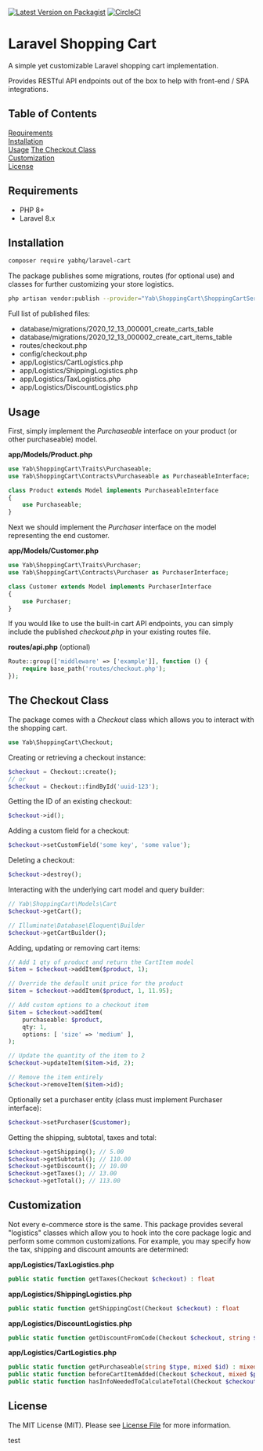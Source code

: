 [![Latest Version on Packagist](https://img.shields.io/packagist/v/yabhq/laravel-cart.svg?style=flat-square)](https://packagist.org/packages/yabhq/laravel-cart)
[![CircleCI](https://circleci.com/gh/yabhq/laravel-cart.svg?style=svg)](https://circleci.com/gh/yabhq/laravel-cart)

# Laravel Shopping Cart

A simple yet customizable Laravel shopping cart implementation.

Provides RESTful API endpoints out of the box to help with front-end / SPA integrations.

## Table of Contents

[Requirements](#requirements)  
[Installation](#installation)  
[Usage](#usage) 
[The Checkout Class](#the-checkout-class)  
[Customization](#customization)  
[License](#license)  

## Requirements

- PHP 8+
- Laravel 8.x

## Installation

```bash
composer require yabhq/laravel-cart
```

The package publishes some migrations, routes (for optional use) and classes for further customizing your store logistics.

```bash
php artisan vendor:publish --provider="Yab\ShoppingCart\ShoppingCartServiceProvider"
```

Full list of published files:

- database/migrations/2020_12_13_000001_create_carts_table
- database/migrations/2020_12_13_000002_create_cart_items_table
- routes/checkout.php
- config/checkout.php
- app/Logistics/CartLogistics.php
- app/Logistics/ShippingLogistics.php
- app/Logistics/TaxLogistics.php
- app/Logistics/DiscountLogistics.php

## Usage

First, simply implement the _Purchaseable_ interface on your product (or other purchaseable) model.

**app/Models/Product.php**

```php
use Yab\ShoppingCart\Traits\Purchaseable;
use Yab\ShoppingCart\Contracts\Purchaseable as PurchaseableInterface;

class Product extends Model implements PurchaseableInterface
{
    use Purchaseable;
}
```

Next we should implement the _Purchaser_ interface on the model representing the end customer.

**app/Models/Customer.php**

```php
use Yab\ShoppingCart\Traits\Purchaser;
use Yab\ShoppingCart\Contracts\Purchaser as PurchaserInterface;

class Customer extends Model implements PurchaserInterface
{
    use Purchaser;
}
```

If you would like to use the built-in cart API endpoints, you can simply include the published _checkout.php_ in your existing routes file.

**routes/api.php** (optional)

```php
Route::group(['middleware' => ['example']], function () {
    require base_path('routes/checkout.php');
});
```

## The Checkout Class

The package comes with a _Checkout_ class which allows you to interact with the shopping cart.

```php
use Yab\ShoppingCart\Checkout;
```

Creating or retrieving a checkout instance:

```php
$checkout = Checkout::create();
// or
$checkout = Checkout::findById('uuid-123');
```

Getting the ID of an existing checkout:

```php
$checkout->id();
```

Adding a custom field for a checkout:

```php
$checkout->setCustomField('some key', 'some value');
```

Deleting a checkout:

```php
$checkout->destroy();
```

Interacting with the underlying cart model and query builder:

```php
// Yab\ShoppingCart\Models\Cart
$checkout->getCart();

// Illuminate\Database\Eloquent\Builder
$checkout->getCartBuilder();
```

Adding, updating or removing cart items:

```php
// Add 1 qty of product and return the CartItem model
$item = $checkout->addItem($product, 1);

// Override the default unit price for the product
$item = $checkout->addItem($product, 1, 11.95);

// Add custom options to a checkout item
$item = $checkout->addItem(
    purchaseable: $product,
    qty: 1,
    options: [ 'size' => 'medium' ],
);

// Update the quantity of the item to 2
$checkout->updateItem($item->id, 2);

// Remove the item entirely
$checkout->removeItem($item->id);
```

Optionally set a purchaser entity (class must implement Purchaser interface):

```php
$checkout->setPurchaser($customer);
```

Getting the shipping, subtotal, taxes and total:

```php
$checkout->getShipping(); // 5.00
$checkout->getSubtotal(); // 110.00
$checkout->getDiscount(); // 10.00
$checkout->getTaxes(); // 13.00
$checkout->getTotal(); // 113.00
```

## Customization

Not every e-commerce store is the same. This package provides several "logistics" classes which allow you to hook into the core package logic and perform some common customizations. For example, you may specify how the tax, shipping and discount amounts are determined:

**app/Logistics/TaxLogistics.php**

```php
public static function getTaxes(Checkout $checkout) : float
```

**app/Logistics/ShippingLogistics.php**

```php
public static function getShippingCost(Checkout $checkout) : float
```

**app/Logistics/DiscountLogistics.php**

```php
public static function getDiscountFromCode(Checkout $checkout, string $code) : float
```

**app/Logistics/CartLogistics.php**

```php
public static function getPurchaseable(string $type, mixed $id) : mixed
public static function beforeCartItemAdded(Checkout $checkout, mixed $purchaseable, int $qty) : void
public static function hasInfoNeededToCalculateTotal(Checkout $checkout) : bool
```

## License

The MIT License (MIT). Please see [License File](LICENSE.md) for more information.

test

